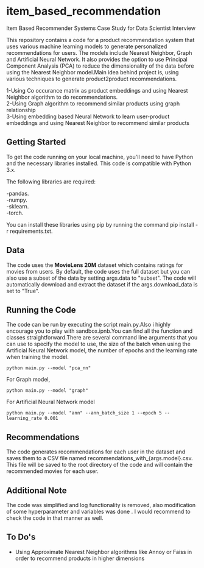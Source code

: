 # item_based_recommendation
Item Based Recommender Systems Case Study for Data Scientist Interview

This repository contains a code for a product recommendation system that uses various machine learning models to generate personalized recommendations for users. The models include Nearest Neighbor, Graph and Artificial Neural Network. It also provides the option to use Principal Component Analysis (PCA) to reduce the dimensionality of the data before using the Nearest Neighbor model.Main idea behind project is, using various techniques to generate product2product recommendations.

1-Using Co occurance matrix as product embeddings and using Nearest Neighbor algorithm to do recommendations.   
2-Using Graph algorithm to recommend similar products using graph relationship  
3-Using embedding based Neural Network to learn user-product embeddings and using Nearest Neighbor to recommend similar products  

## Getting Started

To get the code running on your local machine, you'll need to have Python and the necessary libraries installed. This code is compatible with Python 3.x.

The following libraries are required:

-pandas.  
-numpy.   
-sklearn.   
-torch.   

You can install these libraries using pip by running the command pip install -r requirements.txt.

## Data

The code uses the **MovieLens 20M** dataset which contains ratings for movies from users. By default, the code uses the full dataset but you can also use a subset of the data by setting args.data to "subset". The code will automatically download and extract the dataset if the args.download_data is set to "True".

## Running the Code

The code can be run by executing the script main.py.Also i highly encourage you to play with sandbox.ipnb.You can find all the function and classes straightforward.There are several command line arguments that you can use to specify the model to use, the size of the batch when using the Artificial Neural Network model, the number of epochs and the learning rate when training the model.

```
python main.py --model "pca_nn"

```

For Graph model,

```
python main.py --model "graph"

```

For Artificial Neural Network model


```
python main.py --model "ann" --ann_batch_size 1 --epoch 5 --learning_rate 0.001

```

## Recommendations

The code generates recommendations for each user in the dataset and saves them to a CSV file named recommendations_with_{args.model}.csv. This file will be saved to the root directory of the code and will contain the recommended movies for each user.

## Additional Note

The code was simplified and log functionality is removed, also modification of some hyperparameter and variables was done . I would recommend to check the code in that manner as well.

## To Do's
- Using Approximate Nearest Neighbor algorithms like Annoy or Faiss in order to recommend products in higher dimensions




